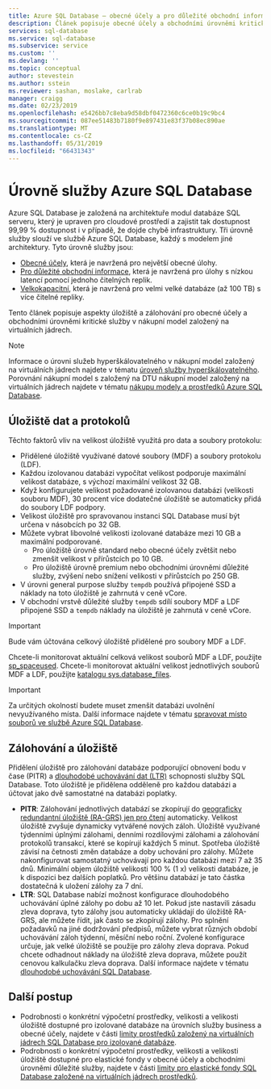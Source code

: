```yaml
---
title: Azure SQL Database – obecné účely a pro důležité obchodní informace | Dokumentace Microsoftu
description: Článek popisuje obecné účely a obchodními úrovněmi kritické služby v nákupní model založený na virtuálních jádrech.
services: sql-database
ms.service: sql-database
ms.subservice: service
ms.custom: ''
ms.devlang: ''
ms.topic: conceptual
author: stevestein
ms.author: sstein
ms.reviewer: sashan, moslake, carlrab
manager: craigg
ms.date: 02/23/2019
ms.openlocfilehash: e5426bb7c8eba9d58dbf0472360c6ce0b19c9bc4
ms.sourcegitcommit: 087ee51483b7180f9e897431e83f37b08ec890ae
ms.translationtype: MT
ms.contentlocale: cs-CZ
ms.lasthandoff: 05/31/2019
ms.locfileid: "66431343"
---
```

# <a name="azure-sql-database-service-tiers"></a>Úrovně služby Azure SQL Database

Azure SQL Database je založená na architektuře modul databáze SQL serveru, který je upraven pro cloudové prostředí a zajistit tak dostupnost 99,99 % dostupnost i v případě, že dojde chybě infrastruktury. Tři úrovně služby slouží ve službě Azure SQL Database, každý s modelem jiné architektury. Tyto úrovně služby jsou:

- [Obecné účely](sql-database-service-tier-general-purpose.md), která je navržená pro největší obecné úlohy.
- [Pro důležité obchodní informace](sql-database-service-tier-business-critical.md), která je navržená pro úlohy s nízkou latencí pomocí jednoho čitelných replik.
- [Velkokapacitní](sql-database-service-tier-hyperscale.md), která je navržená pro velmi velké databáze (až 100 TB) s více čitelné repliky.

Tento článek popisuje aspekty úložiště a zálohování pro obecné účely a obchodními úrovněmi kritické služby v nákupní model založený na virtuálních jádrech.

> [!NOTE]
> Informace o úrovni služeb hyperškálovatelného v nákupní model založený na virtuálních jádrech najdete v tématu [úroveň služby hyperškálovatelného](sql-database-service-tier-hyperscale.md). Porovnání nákupní model s založený na DTU nákupní model založený na virtuálních jádrech najdete v tématu [nákupu modely a prostředků Azure SQL Database](sql-database-purchase-models.md).

## <a name="data-and-log-storage"></a>Úložiště dat a protokolů

Těchto faktorů vliv na velikost úložiště využitá pro data a soubory protokolu:

- Přidělené úložiště využívané datové soubory (MDF) a soubory protokolu (LDF).
- Každou izolovanou databázi vypočítat velikost podporuje maximální velikost databáze, s výchozí maximální velikost 32 GB.
- Když konfigurujete velikost požadované izolovanou databázi (velikosti souboru MDF), 30 procent více dodatečné úložiště se automaticky přidá do soubory LDF podpory.
- Velikost úložiště pro spravovanou instanci SQL Database musí být určena v násobcích po 32 GB.
- Můžete vybrat libovolné velikosti izolované databáze mezi 10 GB a maximální podporované.
  - Pro úložiště úrovně standard nebo obecné účely zvětšit nebo zmenšit velikost v přírůstcích po 10 GB.
  - Pro úložiště úrovně premium nebo obchodními úrovněmi důležité služby, zvýšení nebo snížení velikosti v přírůstcích po 250 GB.
- V úrovni general purpose služby `tempdb` používá připojené SSD a náklady na toto úložiště je zahrnutá v ceně vCore.
- V obchodní vrstvě důležité služby `tempdb` sdílí soubory MDF a LDF připojené SSD a `tempdb` náklady na úložiště je zahrnutá v ceně vCore.

> [!IMPORTANT]
> Bude vám účtována celkový úložiště přidělené pro soubory MDF a LDF.

Chcete-li monitorovat aktuální celková velikost souborů MDF a LDF, použijte [sp_spaceused](https://docs.microsoft.com/sql/relational-databases/system-stored-procedures/sp-spaceused-transact-sql). Chcete-li monitorovat aktuální velikost jednotlivých souborů MDF a LDF, použijte [katalogu sys.database_files](https://docs.microsoft.com/sql/relational-databases/system-catalog-views/sys-database-files-transact-sql).

> [!IMPORTANT]
> Za určitých okolností budete muset zmenšit databázi uvolnění nevyužívaného místa. Další informace najdete v tématu [spravovat místo souborů ve službě Azure SQL Database](sql-database-file-space-management.md).

## <a name="backups-and-storage"></a>Zálohování a úložiště

Přidělení úložiště pro zálohování databáze podporující obnovení bodu v čase (PITR) a [dlouhodobé uchovávání dat (LTR)](sql-database-long-term-retention.md) schopnosti služby SQL Database. Toto úložiště je přidělena odděleně pro každou databázi a účtovat jako dvě samostatné na databázi poplatky.

- **PITR**: Zálohování jednotlivých databází se zkopírují do [geograficky redundantní úložiště (RA-GRS) jen pro čtení](../storage/common/storage-designing-ha-apps-with-ragrs.md) automaticky. Velikost úložiště zvyšuje dynamicky vytvářené nových záloh. Úložiště využívané týdenními úplnými zálohami, denními rozdílovými zálohami a zálohování protokolů transakcí, které se kopírují každých 5 minut. Spotřeba úložiště závisí na četnosti změn databáze a doby uchování pro zálohy. Můžete nakonfigurovat samostatný uchovávají pro každou databázi mezi 7 až 35 dnů. Minimální objem úložiště velikosti 100 % (1 x) velikosti databáze, je k dispozici bez dalších poplatků. Pro většinu databází je tato částka dostatečná k uložení zálohy za 7 dní.
- **LTR**: SQL Database nabízí možnost konfigurace dlouhodobého uchovávání úplné zálohy po dobu až 10 let. Pokud jste nastavili zásadu zleva doprava, tyto zálohy jsou automaticky ukládají do úložiště RA-GRS, ale můžete řídit, jak často se zkopírují zálohy. Pro splnění požadavků na jiné dodržování předpisů, můžete vybrat různých období uchovávání záloh týdenní, měsíční nebo roční. Zvolené konfigurace určuje, jak velké úložiště se použije pro zálohy zleva doprava. Pokud chcete odhadnout náklady na úložiště zleva doprava, můžete použít cenovou kalkulačku zleva doprava. Další informace najdete v tématu [dlouhodobé uchovávání SQL Database](sql-database-long-term-retention.md).

## <a name="next-steps"></a>Další postup

- Podrobnosti o konkrétní výpočetní prostředky, velikosti a velikosti úložiště dostupné pro izolované databáze na úrovních služby business a obecné účely, najdete v části [limity prostředků založený na virtuálních jádrech SQL Database pro izolované databáze](sql-database-vcore-resource-limits-single-databases.md).
- Podrobnosti o konkrétní výpočetní prostředky, velikosti a velikosti úložiště dostupné pro elastické fondy v obecné účely a obchodními úrovněmi důležité služby, najdete v části [limity pro elastické fondy SQL Database založené na virtuálních jádrech prostředků](sql-database-vcore-resource-limits-elastic-pools.md).
